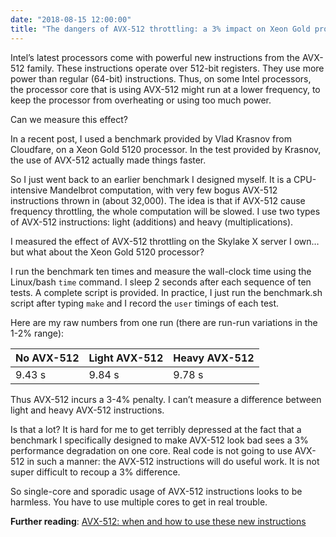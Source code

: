 ```yaml
---
date: "2018-08-15 12:00:00"
title: "The dangers of AVX-512 throttling: a 3% impact on Xeon Gold processors?"
---
```




Intel&rsquo;s latest processors come with powerful new instructions from the AVX-512 family. These instructions operate over 512-bit registers. They use more power than regular (64-bit) instructions. Thus, on some Intel processors, the processor core that is using AVX-512 might run at a lower frequency, to keep the processor from overheating or using too much power.

Can we measure this effect?

In a recent post, I used a benchmark provided by Vlad Krasnov from Cloudfare, on a Xeon Gold 5120 processor. In the test provided by Krasnov, the use of AVX-512 actually made things faster.

So I just went back to an earlier benchmark I designed myself. It is a CPU-intensive Mandelbrot computation, with very few bogus AVX-512 instructions thrown in (about 32,000). The idea is that if AVX-512 cause frequency throttling, the whole computation will be slowed. I use two types of AVX-512 instructions: light (additions) and heavy (multiplications).

I measured the effect of AVX-512 throttling on the Skylake X server I own&hellip; but what about the Xeon Gold 5120 processor?

I run the benchmark ten times and measure the wall-clock time using the Linux/bash `time` command. I sleep 2 seconds after each sequence of ten tests. A complete script is provided. In practice, I just run the benchmark.sh script after typing `make` and I record the `user` timings of each test.

Here are my raw numbers from one run (there are run-run variations in the 1-2% range):

No AVX-512               |Light AVX-512            |Heavy AVX-512            |
-------------------------|-------------------------|-------------------------|
9.43 s                   |9.84 s                   |9.78 s                   |


Thus AVX-512 incurs a 3-4% penalty. I can&rsquo;t measure a difference between light and heavy AVX-512 instructions.

Is that a lot? It is hard for me to get terribly depressed at the fact that a benchmark I specifically designed to make AVX-512 look bad sees a 3% performance degradation on one core. Real code is not going to use AVX-512 in such a manner: the AVX-512 instructions will do useful work. It is not super difficult to recoup a 3% difference.

So single-core and sporadic usage of AVX-512 instructions looks to be harmless. You have to use multiple cores to get in real trouble.

__Further reading__: [AVX-512: when and how to use these new instructions](/lemire/blog/2018/09/07/avx-512-when-and-how-to-use-these-new-instructions/)

